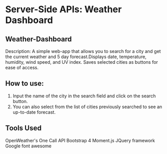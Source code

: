 # Server-Side APIs: Weather Dashboard

## Weather-Dashboard

Description:
A simple web-app that allows you to search for a city and get the current weather and 5 day forecast.Displays date, temperature, humidity, wind speed, and UV index. Saves selected cities as buttons for ease of access.

## How to use:

1. Input the name of the city in the search field and click on the search button.
2. You can also select from the list of cities previously searched to see an up-to-date forecast.

## Tools Used

OpenWeather's One Call API
Bootstrap 4
Moment.js
JQuery framework
Google font awesome

